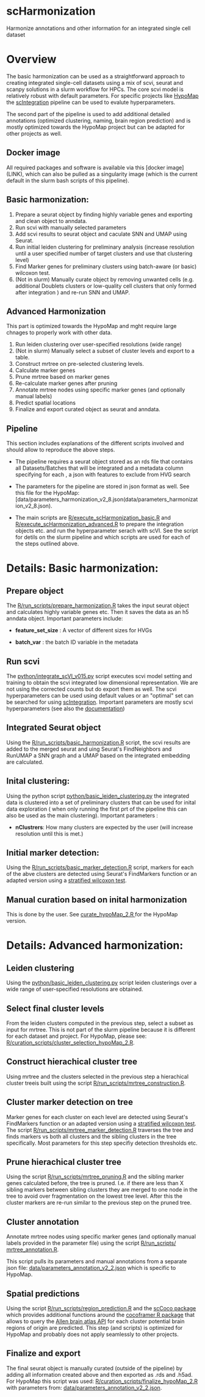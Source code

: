 # scHarmonization
Harmonize annotations and other information for an integrated single cell dataset 

# Overview

The basic harmonization can be used as a straightforward approach to creating integrated single-cell datasets using a mix of scvi, seurat and scanpy solutions in a slurm workflow for HPCs.
The core scvi model is relatively robust with default parameters. For specific projects like [HypoMap](https://www.repository.cam.ac.uk/handle/1810/340518) the [scIntegration](https://github.com/lsteuernagel/scIntegration) pipeline can be used to evalute hyperparameters. 

The second part of the pipeline is used to add additional detailed annotations (optimized clustering, naming, brain region prediction) and is mostly optimized towards the HypoMap project but can be adapted for other projects as well.

## Docker image

All required packages and software is available via this [docker image] (LINK), which can also be pulled as a singularity image (which is the current default in the slurm bash scripts of this pipeline).

## Basic harmonization:
1. Prepare a seurat object by finding highly variable genes and exporting and clean object to anndata.
2. Run scvi with manually selected parameters
3. Add scvi results to seurat object and caculate SNN and UMAP using Seurat.
4. Run initial leiden clustering for preliminary analysis (increase resolution until a user specified number of target clusters and use that clustering level)
5. Find Marker genes for preliminary clusters using batch-aware (or basic) wilcoxon test.
6. (Not in slurm) Manually curate object by removing unwanted cells (e.g. additional Doublets clusters or low-quality cell clusters that only formed after integration ) and re-run SNN and UMAP.

## Advanced Harmonization

This part is optimized towards the HypoMap and mght require large chnages to properly work with other data.

1. Run leiden clustering over user-specified resolutions (wide range)
2. (Not in slurm) Manually select a subset of cluster levels and export to a table.
3. Construct mrtree on pre-selected clustering levels.
4. Calculate marker genes
5. Prune mrtree based on marker genes
6. Re-calculate marker genes after pruning
7. Annotate mrtree nodes using specific marker genes (and optionally manual labels)
8. Predict spatial locations
9. Finalize and export curated object as seurat and anndata.

## Pipeline

This section includes explanations of the different scripts involved and should allow to reproduce the above steps.

- The pipeline requires a seurat object stored as an rds file that contains all Datasets/Batches that will be integrated and a metadata column specifying for each , a json with features to exclude from HVG search 

- The parameters for the pipeline are stored in json format as well. See this file for the HypoMap: [data/parameters_harmonization_v2_8.json(data/parameters_harmonization_v2_8.json).

- The main scripts are [R/execute_scHarmonization_basic.R](R/execute_scHarmonization_basic.R) and [R/execute_scHarmonization_advanced.R](R/execute_scHarmonization_advanced.R) to prepare the integration objects etc. and run the hyperparameter serach with scVI. See the script for detils on the slurm pipeline and which scripts are used for each of the steps outlined above.

# Details: Basic harmonization: 

## Prepare object

The [R/run_scripts/prepare_harmonization.R](R/run_scripts/prepare_harmonization.R) takes the input seurat object and calculates highly variable genes etc. Then it saves the data as an h5 anndata object.
Important parameters include:

- **feature_set_size** : A vector of different sizes for HVGs

- **batch_var** : the batch ID variable in the metadata

## Run scvi

The [python/integrate_scVI_v015.py](python/integrate_scVI_v015.py) script executes scvi model setting and training to obtain the scvi integrated low dimensional representation. We are not using the corrected counts but do export them as well. The scvi hyperparameters can be used using default values or an "optimal" set can be searched for using [scIntegration](LINK). 
Important parameters are mostly scvi hyperparameters (see also the [documentation](https://docs.scvi-tools.org/en/stable/api/reference/scvi.model.SCVI.html))

## Integrated Seurat object

Using the [R/run_scripts/basic_harmonization.R](R/run_scripts/basic_harmonization.R) script, the scvi results are added to the merged seurat and uing Seurat's FindNeighbors and RunUMAP a SNN graph and a UMAP based on the integrated embedding are calculated.

## Inital clustering:

Using the python script [python/basic_leiden_clustering.py](python/basic_leiden_clustering.py) the integrated data is clustered into a set of preliminary clusters that can be used for inital data exploration ( when only running the first prt of the pipeline this can also be used as the main clustering). 
Important parameters :
- **nClustrers**: How many clusters are expected by the user (will increase resolution until this is met.)

## Initial marker detection:

Using the [R/run_scripts/basic_marker_detection.R](R/run_scripts/basic_marker_detection.R) script, markers for each of the abve clusters are detected using Seurat's FindMarkers function or an adapted version using a [stratified wilcoxon test](https://github.com/KChen-lab/stratified-tests-for-seurat).

## Manual curation based on inital harmonization

This is done by the user. See [curate_hypoMap_2.R ](curate_hypoMap_2.R ) for the HypoMap version.

# Details: Advanced harmonization: 

##  Leiden clustering 

Using the [python/basic_leiden_clustering.py](python/basic_leiden_clustering.py) script leiden clusterings over a wide range of user-specified resolutions are obtained.

## Select final cluster levels

From the leiden clusters computed in the previous step, select a subset as input for mrtree. This is not part of the slurm pipeline because it is different for each dataset and project. For HypoMap, please see: [R/curation_scripts/cluster_selection_hypoMap_2.R](R/curation_scripts/cluster_selection_hypoMap_2.R).

## Construct hierachical cluster tree

Using mrtree and the clusters selected in the previous step a hierachical cluster treeis built using the script [R/run_scripts/mrtree_construction.R](R/run_scripts/mrtree_construction.R).

## Cluster marker detection on tree

Marker genes for each cluster on each level are detected using Seurat's FindMarkers function or an adapted version using a [stratified wilcoxon test](https://github.com/KChen-lab/stratified-tests-for-seurat). The script [R/run_scripts/mrtree_marker_detection.R](R/run_scripts/mrtree_marker_detection.R) traverses the tree and finds markers vs both all clusters and the sibling clusters in the tree specifically. Most parameters for this step specifiy detection thresholds etc.

## Prune hierachical cluster tree

Using the script [R/run_scripts/mrtree_pruning.R](R/run_scripts/mrtree_pruning.R) and the sibling marker genes calculated before, the tree is pruned. I.e. if there are less than X sibling markers between sibling clusters they are merged to one node in the tree to avoid over fragmentation on the lowest tree level.
After this the cluster markers are re-run similar to the previous step on the pruned tree.

## Cluster annotation

Annotate mrtree nodes using specific marker genes (and optionally manual labels provided in the parameter file) using the script [R/run_scripts/
mrtree_annotation.R](R/run_scripts/mrtree_annotation.R).

This script pulls its parameters and manual annotations from a separate json file: [data/parameters_annotation_v2_2.json](data/parameters_annotation_v2_2.json) which is specific to HypoMap.

## Spatial predictions

Using the script [R/run_scripts/region_prediction.R](R/run_scripts/region_prediction.R) and the [scCoco package](LINK) which provides additional functions around the [cocoframer R package](https://github.com/AllenInstitute/cocoframer) that allows to query the [Allen brain atlas API](atlas.brain-map.org) for each cluster potential brain regions of origin are predicted. This step (and scripts) is optimized for HypoMap and probably does not apply seamlessly to other projects.

## Finalize and export 

The final seurat object is manually curated (outside of the pipeline) by adding all information created above and then exported as .rds and .h5ad.
For HypoMap this script was used: [R/curation_scripts/finalize_hypoMap_2.R](R/curation_scripts/finalize_hypoMap_2.R) with parameters from: [data/parameters_annotation_v2_2.json](data/parameters_annotation_v2_2.json).




